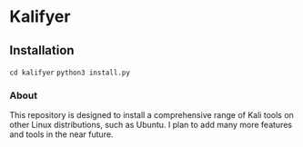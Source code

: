 # Kalifyer
## Installation 
`cd kalifyer`
`python3 install.py`
### About
This repository is designed to install a comprehensive range of Kali tools on other Linux distributions, such as Ubuntu. I plan to add many more features and tools in the near future.
